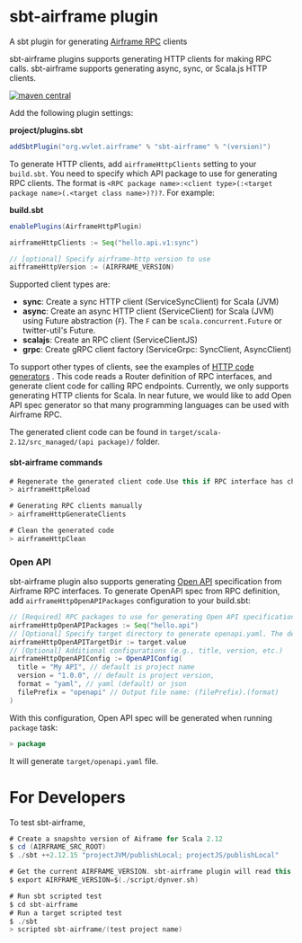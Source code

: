 # sbt-airframe plugin

A sbt plugin for generating [Airframe RPC](https://wvlet.org/airframe/docs/airframe-rpc) clients

sbt-airframe plugins supports generating HTTP clients for making RPC calls. sbt-airframe supports
generating async, sync, or Scala.js HTTP clients.

[![maven central](https://img.shields.io/maven-central/v/org.wvlet.airframe/airframe_2.12.svg?label=maven%20central)](https://search.maven.org/search?q=g:%22org.wvlet.airframe%22%20AND%20a:%22airframe_2.12%22
)

Add the following plugin settings:

__project/plugins.sbt__

```scala
addSbtPlugin("org.wvlet.airframe" % "sbt-airframe" % "(version)")
```

To generate HTTP clients, add `airframeHttpClients` setting to your `build.sbt`. You need to specify
which API package to use for generating RPC clients. The format
is `<RPC package name>:<client type>(:<target package name>(.<target class name>)?)?`. For example:

__build.sbt__

```scala
enablePlugins(AirframeHttpPlugin)

airframeHttpClients := Seq("hello.api.v1:sync")

// [optional] Specify airframe-http version to use
aifframeHttpVersion := (AIRFRAME_VERSION)
```

Supported client types are:

- __sync__: Create a sync HTTP client (ServiceSyncClient) for Scala (JVM)
- __async__: Create an async HTTP client (ServiceClient) for Scala (JVM) using Future
  abstraction (`F`). The `F` can be `scala.concurrent.Future` or twitter-util's Future.
- __scalajs__:  Create an RPC client (ServiceClientJS)
- __grpc__: Create gRPC client factory (ServiceGrpc: SyncClient, AsyncClient)

To support other types of clients, see the examples
of [HTTP code generators](https://github.com/wvlet/airframe/blob/master/airframe-http-codegen/src/main/scala/wvlet/airframe/http/codegen/client/ScalaHttpClientGenerator.scala)
. This code reads a Router definition of RPC interfaces, and generate client code for calling RPC
endpoints. Currently, we only supports generating HTTP clients for Scala. In near future, we would
like to add Open API spec generator so that many programming languages can be used with Airframe
RPC.

The generated client code can be found in `target/scala-2.12/src_managed/(api package)/` folder.

#### sbt-airframe commands

```scala
# Regenerate the generated client code.Use this if RPC interface has changed
> airframeHttpReload

# Generating RPC clients manually
> airframeHttpGenerateClients

# Clean the generated code
> airframeHttpClean
```

### Open API

sbt-airframe plugin also supports generating [Open API](http://spec.openapis.org/oas/v3.0.3)
specification from Airframe RPC interfaces. To generate OpenAPI spec from RPC definition,
add `airframeHttpOpenAPIPackages` configuration to your build.sbt:

```scala
// [Required] RPC packages to use for generating Open API specification
airframeHttpOpenAPIPackages := Seq("hello.api")
// [Optional] Specify target directory to generate openapi.yaml. The default is target directory
airframeHttpOpenAPITargetDir := target.value
// [Optional] Additional configurations (e.g., title, version, etc.)
airframeHttpOpenAPIConfig := OpenAPIConfig(
  title = "My API", // default is project name
  version = "1.0.0", // default is project version,
  format = "yaml", // yaml (default) or json
  filePrefix = "openapi" // Output file name: (filePrefix).(format)
)
```

With this configuration, Open API spec will be generated when running `package` task:

```scala
> package
```

It will generate `target/openapi.yaml` file.


# For Developers

To test sbt-airframe, 

```scala
# Create a snapshto version of Aiframe for Scala 2.12
$ cd (AIRFRAME_SRC_ROOT)
$ ./sbt ++2.12.15 "projectJVM/publishLocal; projectJS/publishLocal"

# Get the current AIRFRAME_VERSION. sbt-airframe plugin will read this environment variable
$ export AIRFRAME_VERSION=$(./script/dynver.sh)

# Run sbt scripted test 
$ cd sbt-airframe
# Run a target scripted test
$ ./sbt 
> scripted sbt-airframe/(test project name)
```
